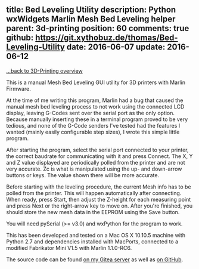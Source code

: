 title: Bed Leveling Utility
description: Python wxWidgets Marlin Mesh Bed Leveling helper
parent: 3d-printing
position: 60
comments: true
github: https://git.xythobuz.de/thomas/Bed-Leveling-Utility
date: 2016-06-07
update: 2016-06-12
---

<span class="listdesc">[...back to 3D-Printing overview](3d-printing.html)</span>

This is a manual Mesh Bed Leveling GUI utility for 3D printers with Marlin Firmware.

<!--%
lightgallery([
    [ "img/bed_leveling_util.png", "Screenshot of Bed-Leveling-Utility" ],
])
%-->

At the time of me writing this program, Marlin had a bug that caused the manual mesh bed leveling process to not work using the connected LCD display, leaving G-Codes sent over the serial port as the only option.
Because manually inserting these in a terminal program proved to be very tedious, and none of the G-Code senders I've tested had the features I wanted (mainly easily configurable step sizes), I wrote this simple little program.

After starting the program, select the serial port connected to your printer, the correct baudrate for communicating with it and press Connect.
The X, Y and Z value displayed are periodically polled from the printer and are not very accurate.
Zc is what is manipulated using the up- and down-arrow buttons or keys.
The value shown there will be more accurate.

Before starting with the leveling procedure, the current Mesh info has to be polled from the printer.
This will happen automatically after connecting.
When ready, press Start, then adjust the Z-height for each measuring point and press Next or the right-arrow key to move on.
After you're finished, you should store the new mesh data in the EEPROM using the Save button.

You will need pySerial (>= v3.0) and wxPython for the program to work.

This has been developed and tested on a Mac OS X 10.10.5 machine with Python 2.7 and dependencies installed with MacPorts, connected to a modified Fabrikator Mini V1.5 with Marlin 1.1.0-RC6.

The source code can be found [on my Gitea server](https://git.xythobuz.de/thomas/Bed-Leveling-Utility) as well as [on GitHub](https://github.com/xythobuz/Bed-Leveling-Utility/).
